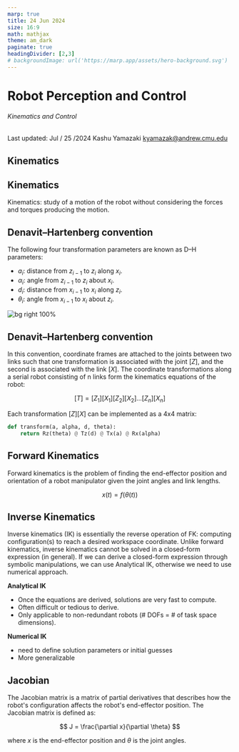 ```yaml
---
marp: true
title: 24 Jun 2024
size: 16:9
math: mathjax
theme: am_dark
paginate: true
headingDivider: [2,3]
# backgroundImage: url('https://marp.app/assets/hero-background.svg')
---
```


<!-- _class: cover_b -->
<!-- _header: "" -->
<!-- _footer: "" -->
<!-- _paginate: "" -->

# Robot Perception and Control

###### Kinematics and Control

Last updated: Jul / 25 /2024
Kashu Yamazaki
kyamazak@andrew.cmu.edu


## Kinematics

<!-- _class: trans -->
<!-- _footer: "" -->
<!-- _paginate: "" -->

## Kinematics

Kinematics: study of a motion of the robot without considering the forces and torques producing the motion.

## Denavit–Hartenberg convention

The following four transformation parameters are known as D–H parameters:

- $a_i$: distance from $z_{i-1}$ to $z_i$ along $x_i$.
- $\alpha_i$: angle from $z_{i-1}$ to $z_i$ about $x_i$.
- $d_i$: distance from $x_{i-1}$ to $x_i$ along $z_i$.
- $\theta_i$: angle from $x_{i-1}$ to $x_i$ about $z_i$.

![bg right 100%](https://upload.wikimedia.org/wikipedia/commons/thumb/8/85/Classic_DH_Parameters_Convention.png/568px-Classic_DH_Parameters_Convention.png)


## Denavit–Hartenberg convention

In this convention, coordinate frames are attached to the joints between two links such that one transformation is associated with the joint $[Z]$, and the second is associated with the link $[X]$. The coordinate transformations along a serial robot consisting of n links form the kinematics equations of the robot:

$$
[T] = [Z_1][X_1][Z_2][X_2]...[Z_n][X_n]
$$

Each transformation $[Z][X]$ can be implemented as a 4x4 matrix:

```python
def transform(a, alpha, d, theta):
    return Rz(theta) @ Tz(d) @ Tx(a) @ Rx(alpha)
```

## Forward Kinematics

Forward kinematics is the problem of finding the end-effector position and orientation of a robot manipulator given the joint angles and link lengths.

$$
x(t) = f(\theta(t))
$$


## Inverse Kinematics

Inverse kinematics (IK) is essentially the reverse operation of FK: computing configuration(s) to reach a desired workspace coordinate. Unlike forward kinematics, inverse kinematics cannot be solved in a closed-form expression (in general). If we can derive a closed-form expression through symbolic manipulations, we can use Analytical IK, otherwise we need to use numerical approach.

**Analytical IK**
- Once the equations are derived, solutions are very fast to compute.
- Often difficult or tedious to derive.
- Only applicable to non-redundant robots (# DOFs = # of task space dimensions).

**Numerical IK**
- need to define solution parameters or initial guesses
- More generalizable

## Jacobian

The Jacobian matrix is a matrix of partial derivatives that describes how the robot's configuration affects the robot's end-effector position. The Jacobian matrix is defined as:

$$
J = \frac{\partial x}{\partial \theta}
$$

where $x$ is the end-effector position and $\theta$ is the joint angles.